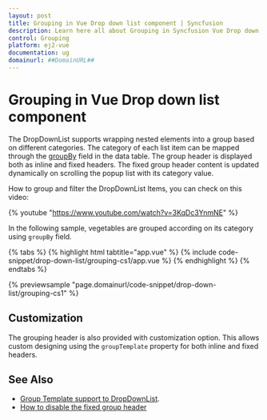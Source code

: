 ```yaml
---
layout: post
title: Grouping in Vue Drop down list component | Syncfusion
description: Learn here all about Grouping in Syncfusion Vue Drop down list component of Syncfusion Essential JS 2 and more.
control: Grouping 
platform: ej2-vue
documentation: ug
domainurl: ##DomainURL##
---
```


# Grouping in Vue Drop down list component

The DropDownList supports wrapping nested elements into a group based on different categories. The category of each list item can be mapped through the [groupBy](https://ej2.syncfusion.com/vue/documentation/api/drop-down-list/#fields) field in the data table. The group header is displayed both as inline and fixed headers. The fixed group header content is updated dynamically on scrolling the popup list with its category value.

How to group and filter the DropDownList Items, you can check on this video:

{% youtube "https://www.youtube.com/watch?v=3KqDc3YnmNE" %}

In the following sample, vegetables are grouped according on its category using `groupBy` field.

{% tabs %}
{% highlight html tabtitle="app.vue" %}
{% include code-snippet/drop-down-list/grouping-cs1/app.vue %}
{% endhighlight %}
{% endtabs %}
        
{% previewsample "page.domainurl/code-snippet/drop-down-list/grouping-cs1" %}

## Customization

The grouping header is also provided with customization option. This allows custom designing using the `groupTemplate` property for both inline and fixed headers.

## See Also

* [Group Template support to DropDownList](./templates#group-template).
* [How to disable the fixed group header](./how-to/group-header/)